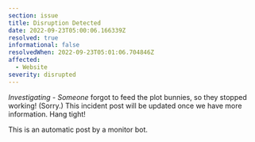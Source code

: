 ```yaml
---
section: issue
title: Disruption Detected
date: 2022-09-23T05:00:06.166339Z
resolved: true
informational: false
resolvedWhen: 2022-09-23T05:01:06.704846Z
affected:
  - Website
severity: disrupted
---
```

*Investigating* - _Someone_ forgot to feed the plot bunnies, so they stopped working! (Sorry.) This incident post will be updated once we have more information. Hang tight!

This is an automatic post by a monitor bot.
        